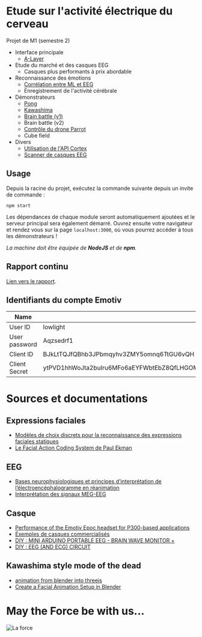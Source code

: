 # Etude sur l'activité électrique du cerveau

Projet de M1 (semestre 2)
* Interface principale
    * [A-Layer](https://github.com/lowlighter/brain/tree/master/alayer)
* Etude du marché et des casques EEG
    * Casques plus performants à prix abordable
* Reconnaissance des émotions
    * [Corrélation entre ML et EEG](https://github.com/lowlighter/brain/tree/master/emotions)
    * Enregistrement de l'activité cérébrale
* Démonstrateurs
    * [Pong](https://github.com/lowlighter/brain/tree/master/pong)
    * [Kawashima](https://github.com/lowlighter/brain/tree/master/kawashima)
    * [Brain battle (v1)](https://github.com/lowlighter/brain/tree/master/battle)
    * Brain battle (v2)
    * [Contrôle du drone Parrot](https://github.com/lowlighter/brain/tree/master/parrot)
    * Cube field
* Divers
    * [Utilisation de l'API Cortex](https://github.com/lowlighter/brain/tree/master/miscelleanous/cortex)
    * [Scanner de casques EEG](https://github.com/lowlighter/brain/tree/master/miscelleanous/scanner)

## Usage
Depuis la racine du projet, exécutez la commande suivante depuis un invite de commande :
```
npm start
```
Les dépendances de chaque module seront automatiquement ajoutées et le serveur principal sera également démarré.
Ouvrez ensuite votre navigateur et rendez vous sur la page `localhost:3000`, où vous pourrez accéder à tous les démonstrateurs !

*La machine doit être équipée de **NodeJS** et de **npm**.*

## Rapport continu
[Lien vers le rapport](https://www.overleaf.com/13615904gxzjrcytrjpc#/52637951/).

## Identifiants du compte Emotiv
| Name | Data |
|---|---|
| User ID | lowlight |
| User password | Aqzsedrf1 |
| Client ID | BJkLtTQJfQBhb3JPbmqyhv3ZMY5omnq6TtGU6vQH |
| Client Secret | ytPVD1hhWoJta2buIru6MFo6aEYFWbtEbZ8QfLHGOMNitXOhoWQqEN67ELdf3pTp9QTmYHvmfAGtdKaHkHELGK9LCTfkZmNvSGfOn4k2xg3OJxs8ZiCVV6SqZSU9HJtJ |

# Sources et documentations

## Expressions faciales
* [Modèles de choix discrets pour la reconnaissance des expressions faciales statiques](https://infoscience.epfl.ch/record/183003/files/ExpressionsFaciales.pdf)
* [Le Facial Action Coding System de Paul Ekman](http://www.la-communication-non-verbale.com/2013/03/facial-action-coding-system-6734.html)

## EEG
* [Bases neurophysiologiques et principes d’interprétation de l’électroencéphalogramme en réanimation](https://www.srlf.org/wp-content/uploads/2015/11/0710-Reanimation-Vol16-N6-p546_552.pdf)
* [Interprétation des signaux MEG-EEG](http://www.labos.upmc.fr/center-meg/media/meegirmf2003/BRNeurophysio.pdf)

## Casque
* [Performance of the Emotiv Epoc headset for P300-based applications](https://biomedical-engineering-online.biomedcentral.com/articles/10.1186/1475-925X-12-56)
* [Exemples de casques commercialisés](https://www.diygenius.com/hacking-your-brain-waves/)
* [DIY : MINI ARDUINO PORTABLE EEG - BRAIN WAVE MONITOR +](http://www.instructables.com/id/Mini-Arduino-Portable-EEG-Brain-Wave-Monitor-/)
* [DIY : EEG (AND ECG) CIRCUIT](http://www.instructables.com/id/DIY-EEG-and-ECG-Circuit/)

## Kawashima style mode of the dead
* [animation from blender into threejs](http://unboring.net/workflows/animation.html)
* [Create a Facial Animation Setup in Blender](https://cgi.tutsplus.com/tutorials/create-a-facial-animation-setup-in-blender-part-1--cg-32251)

# May the Force be with us...
![La force](https://github.com/lowlighter/brain/blob/master/miscelleanous/imgs/demo.png)
